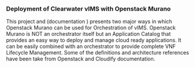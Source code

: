 ### Deployment of Clearwater vIMS with Openstack Murano

This project and (documentation  ) presents two major ways in which Openstack Murano can be used for Orchestration of vIMS.
Openstack Murano is NOT an orchestrator itself but an Application Catalog that provides an easy way to deploy and manage cloud ready applications.
It can be easily combined with an orchestrator to provide complete VNF Lifecycle Management.
Some of the definitions and architecture references have been take from Openstack and Cloudify documentation. 
